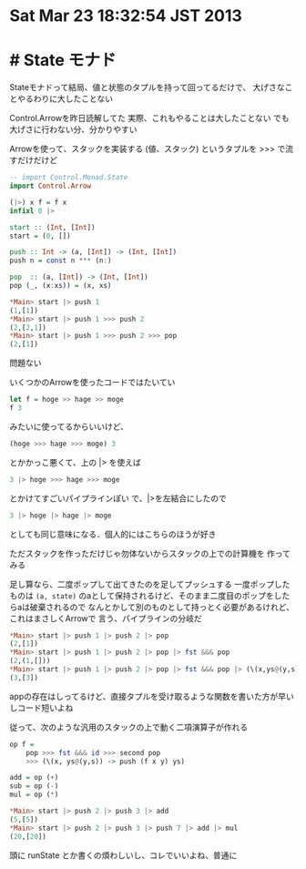 # Sat Mar 23 18:32:54 JST 2013

# # State モナド

Stateモナドって結局、値と状態のタプルを持って回ってるだけで、
大げさなことやるわりに大したことない

Control.Arrowを昨日読解してた
実際、これもやることは大したことない
でも大げさに行わない分、分かりやすい

Arrowを使って、スタックを実装する
(値、スタック) というタプルを >>> で流すだけだけど

```haskell
-- import Control.Monad.State
import Control.Arrow

(|>) x f = f x
infixl 0 |>

start :: (Int, [Int])
start = (0, [])

push :: Int -> (a, [Int]) -> (Int, [Int])
push n = const n *** (n:)

pop  :: (a, [Int]) -> (Int, [Int])
pop (_, (x:xs)) = (x, xs)
```

```haskell
*Main> start |> push 1
(1,[1])
*Main> start |> push 1 >>> push 2
(2,[2,1])
*Main> start |> push 1 >>> push 2 >>> pop
(2,[1])
```

問題ない

いくつかのArrowを使ったコードではたいてい

```haskell
let f = hoge >> hage >> moge
f 3
```

みたいに使ってるからいいけど、

```haskell
(hoge >>> hage >>> moge) 3
```

とかかっこ悪くて、上の |> を使えば

```haskell
3 |> hoge >>> hage >>> moge
```

とかけてすごいパイプラインぽい
で、|>を左結合にしたので

```haskell
3 |> hoge |> hage |> moge
```

としても同じ意味になる．個人的にはこちらのほうが好き

ただスタックを作っただけじゃ勿体ないからスタックの上での計算機を
作ってみる

足し算なら、二度ポップして出てきたのを足してプッシュする
一度ポップしたものは
`(a, state)`
のaとして保持されるけど、そのまま二度目のポップをしたらaは破棄されるので
なんとかして別のものとして持っとく必要があるけれど、これはまさしくArrowで
言う、パイプラインの分岐だ

```haskell
*Main> start |> push 1 |> push 2 |> pop
(2,[1])
*Main> start |> push 1 |> push 2 |> pop |> fst &&& pop
(2,(1,[]))
*Main> start |> push 1 |> push 2 |> pop |> fst &&& pop |> (\(x,ys@(y,s)) -> push (x+y) ys)
(3,[3])
```

appの存在はしってるけど、直接タプルを受け取るような関数を書いた方が早いしコード短いよね

従って、次のような汎用のスタックの上で動く二項演算子が作れる

```haskell
op f =
    pop >>> fst &&& id >>> second pop
    >>> (\(x, ys@(y,s)) -> push (f x y) ys)

add = op (+)
sub = op (-)
mul = op (*)

*Main> start |> push 2 |> push 3 |> add
(5,[5])
*Main> start |> push 2 |> push 3 |> push 7 |> add |> mul
(20,[20])
```

頭に runState とか書くの煩わしいし、コレでいいよね、普通に
